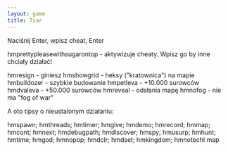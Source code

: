 ```yaml
---
layout: game
title: Tzar
---
```


Naciśnij Enter, wpisz cheat, Enter

hmprettypleasewithsugarontop - aktywizuje cheaty. Wpisz go by inne 
chciały 
działać!

hmresign 		- giniesz
hmshowgrid 	- heksy ("kratownica") na mapie 
hmbuildozer 	- szybkie budowanie
hmpetleva 	- +10.000 surowców
hmdvaleva 	- +50.000 surowców
hmreveal 		- odsłania mapę
hmnofog 		- nie ma "fog of war"

A oto tipsy o nieustalonym działaniu:

hmspawn; hmthreads; hmtimer; hmgive; hmdemo; hmrecord; hmmap; 
hmcont; 
hmnext; hmdebugpath; hmdiscover; hmspy; hmusurp; hmhunt; 
hmtime; hmgod; 
hmnopop; hmdclr; hmdset; hmkingdom; hmnotechl map
